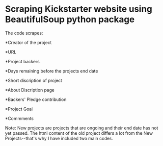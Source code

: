 # Scraping Kickstarter website using BeautifulSoup python package

The code scrapes:


*Creator of the project

*URL

*Project backers

*Days remaining before the projects end date 

*Short discription of project

*About Discription page

*Backers' Pledge contribution

*Project Goal

*Commments


Note: New projects are projects that are ongoing and their end date has not yet passed. 
The html content of the old project differs a lot from the New Projects--that's why I
have included two main codes. 
